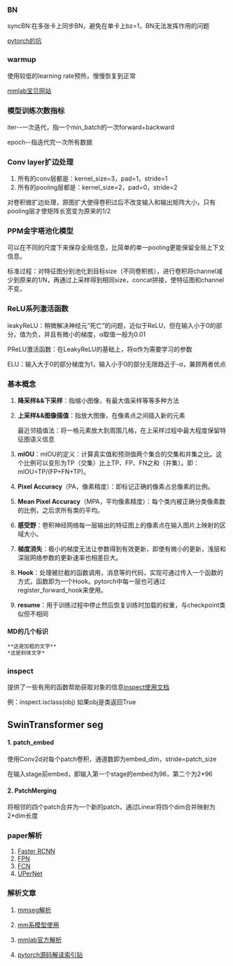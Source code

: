### BN

syncBN:在多张卡上同步BN，避免在单卡上bz=1，BN无法发挥作用的问题

[pytorch的坑](https://zhuanlan.zhihu.com/p/59271905)



### warmup

使用较低的learning rate预热，慢慢恢复到正常

[mmlab宝贝网站](https://openmmlab.com/)



### 模型训练次数指标

iter--一次迭代，指一个min_batch的一次forward+backward

epoch--指迭代完一次所有数据



### Conv layer扩边处理

1. 所有的conv层都是：kernel_size=3，pad=1，stride=1
2. 所有的pooling层都是：kernel_size=2，pad=0，stride=2

对卷积做扩边处理，原图扩大使得卷积过后不改变输入和输出矩阵大小，只有pooling层才使矩阵长宽变为原来的1/2



### PPM金字塔池化模型

可以在不同的尺度下来保存全局信息，比简单的单一pooling更能保留全局上下文信息。

标准过程：对特征图分别池化到目标size（不同卷积核），进行卷积将channel减少到原来的1/N，再通过上采样得到相同size，concat拼接，使特征图和channel不变。



### ReLU系列激活函数

leakyReLU：稍微解决神经元“死亡”的问题，近似于ReLU，但在输入小于0的部分，值为负，并且有微小的梯度，α取值一般为0.01

PReLU激活函数：在LeakyReLU的基础上，将α作为需要学习的参数

ELU：输入大于0的部分梯度为1，输入小于0的部分无限趋近于-α，兼顾两者优点



### 基本概念

1. **降采样&&下采样**：指缩小图像，有最大值采样等等多种方法

2. **上采样&&图像插值**：指放大图像，在像素点之间插入新的元素

   最近邻插值法：将一格元素放大到周围几格，在上采样过程中最大程度保留特征图语义信息

3. **mIOU**：mIOU的定义：计算真实值和预测值两个集合的交集和并集之比。这个比例可以变形为TP（交集）比上TP、FP、FN之和（并集）。即：mIOU=TP/(FP+FN+TP)。

4. **Pixel Accuracy**（PA，像素精度）：即标记正确的像素占总像素的比例。

5. **Mean Pixel Accuracy**（MPA，平均像素精度）：每个类内被正确分类像素数的比例，之后求所有类的平均。

6. **感受野**：卷积神经网络每一层输出的特征图上的像素点在输入图片上映射的区域大小。

7. **梯度消失**：极小的梯度无法让参数得到有效更新，即使有微小的更新，浅层和深层网络参数的更新速率也相差巨大。

8. **Hook**：处理被拦截的函数调用，消息等的代码，实现可通过传入一个函数的方式，函数即为一个Hook。pytorch中每一层也可通过register_forward_hook来使用。

9. **resume**：用于训练过程中停止然后恢复训练时加载的权重，与checkpoint类似但不相同



#### MD的几个标识

```markdown
**这是加粗的文字**
*这是斜体文字* 

```

### inspect

提供了一些有用的函数帮助获取对象的信息[inspect使用文档](https://docs.python.org/zh-cn/3.7/library/inspect.html)

例：inspect.isclass(obj) 如果obj是类返回True



## SwinTransformer seg

#### 1. patch_embed

使用Conv2d对每个patch卷积，通道数即为embed_dim，stride=patch_size

在输入stage前embed，即输入第一个stage的embed为96，第二个为2*96

#### 2. PatchMerging

将相邻的四个patch合并为一个新的patch，通过Linear将四个dim合并映射为2*dim长度



### paper解析

1. [Faster RCNN](https://zhuanlan.zhihu.com/p/31426458)
2. [FPN](https://zhuanlan.zhihu.com/p/148738276)
3. [FCN](https://blog.csdn.net/qq_36269513/article/details/80420363)
4. [UPerNet](https://www.cnblogs.com/alan-blog-TsingHua/p/9736167.html)

### 解析文章

1. [mmseg解析](https://blog.csdn.net/qq_32425195/article/details/110392397)

2. [mm系模型使用](https://zhuanlan.zhihu.com/p/163747610)

3. [mmlab官方解析](https://www.zhihu.com/people/openmmlab/)

4. [pytorch源码解读索引贴](https://zhuanlan.zhihu.com/p/328674159)

